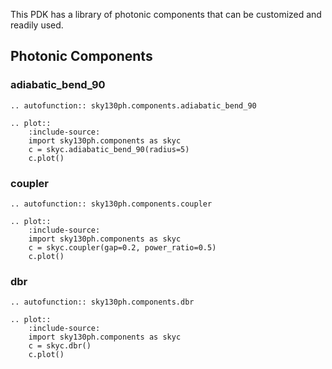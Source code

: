 This PDK has a library of photonic components that can be customized and readily used.

## Photonic Components

### adiabatic_bend_90

```{eval-rst}
.. autofunction:: sky130ph.components.adiabatic_bend_90
```

```
.. plot::
    :include-source:
    import sky130ph.components as skyc
    c = skyc.adiabatic_bend_90(radius=5)
    c.plot()
```

### coupler

```{eval-rst}
.. autofunction:: sky130ph.components.coupler
```
```{eval-rst}
.. plot::
    :include-source:
    import sky130ph.components as skyc
    c = skyc.coupler(gap=0.2, power_ratio=0.5)
    c.plot()
```

### dbr

```{eval-rst}
.. autofunction:: sky130ph.components.dbr
```
```{eval-rst}
.. plot::
    :include-source:
    import sky130ph.components as skyc
    c = skyc.dbr()
    c.plot()
```
